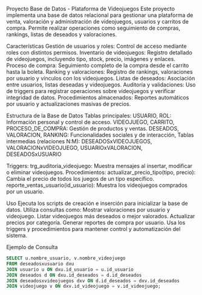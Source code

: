 Proyecto Base de Datos - Plataforma de Videojuegos
Este proyecto implementa una base de datos relacional para gestionar una plataforma de venta, valoración y administración de videojuegos, usuarios y carritos de compra. Permite realizar operaciones como seguimiento de compras, rankings, listas de deseados y valoraciones.

Características
Gestión de usuarios y roles: Control de acceso mediante roles con distintos permisos.
Inventario de videojuegos: Registro detallado de videojuegos, incluyendo tipo, stock, precio, imágenes y enlaces.
Proceso de compra: Seguimiento completo de la compra desde el carrito hasta la boleta.
Ranking y valoraciones: Registro de rankings, valoraciones por usuario y vínculos con los videojuegos.
Listas de deseados: Asociación entre usuarios, listas deseadas y videojuegos.
Auditoría y validaciones: Uso de triggers para registrar operaciones sobre videojuegos y verificar integridad de datos.
Procedimientos almacenados: Reportes automáticos por usuario y actualizaciones masivas de precios.

Estructura de la Base de Datos
Tablas principales:
USUARIO, ROL: Información personal y control de acceso.
VIDEOJUEGO, CARRITO, PROCESO_DE_COMPRA: Gestión de productos y ventas.
DESEADOS, VALORACION, RANKING: Funcionalidades sociales y de interacción,
Tablas intermedias (relaciones N:M):
DESEADOSxVIDEOJUEGOS, VALORACIONxVIDEOJUEGO, USUARIOxVALORACION, DESEADOSxUSUARIO

Triggers:
trg_auditoria_videojuego: Muestra mensajes al insertar, modificar o eliminar videojuegos.
Procedimientos:
actualizar_precio_tipo(tipo, precio): Cambia el precio de todos los juegos de un tipo específico.
reporte_ventas_usuario(id_usuario): Muestra los videojuegos comprados por un usuario.

Uso
Ejecuta los scripts de creación e inserción para inicializar la base de datos.
Utiliza consultas como:
Mostrar valoraciones por usuario y videojuego.
Listar videojuegos más deseados o mejor valorados.
Actualizar precios por categoría.
Generar reportes de compra por usuario.
Usa los triggers y procedimientos para mantener control y automatización del sistema.

Ejemplo de Consulta
```sql
SELECT u.nombre_usuario, v.nombre_videojuego
FROM deseadosxusuario dxu
JOIN usuario u ON dxu.id_usuario = u.id_usuario
JOIN deseados d ON dxu.id_deseados = d.id_deseados
JOIN deseadosxvideojuegos dxv ON d.id_deseados = dxv.id_deseados
JOIN videojuego v ON dxv.id_videojuego = v.id_videojuego;

